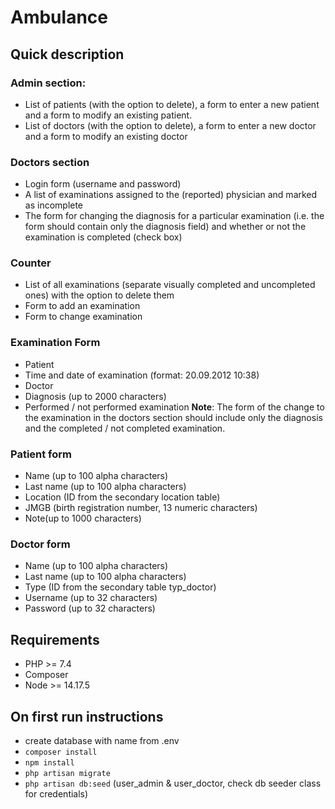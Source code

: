 # Ambulance

## Quick description
### Admin section:
- List of patients (with the option to delete), a form to enter a
new patient and a form to modify an existing patient.
- List of doctors (with the option to delete), a form to enter a
new doctor and a form to modify an existing doctor

### Doctors section
- Login form (username and password)
- A list of examinations assigned to the (reported) physician
and marked as incomplete
- The form for changing the diagnosis for a particular
examination (i.e. the form should contain only the diagnosis
field) and whether or not the examination is completed
(check box)

### Counter
- List of all examinations (separate visually completed and
uncompleted ones) with the option to delete them
- Form to add an examination
- Form to change examination

### Examination Form
- Patient
- Time and date of examination (format: 20.09.2012 10:38)
- Doctor
- Diagnosis (up to 2000 characters)
- Performed / not performed examination
**Note**: The form of the change to the examination in the doctors
section should include only the diagnosis and the completed /
not completed examination.

### Patient form
- Name (up to 100 alpha characters)
- Last name (up to 100 alpha characters)
- Location (ID from the secondary location table)
- JMGB (birth registration number, 13 numeric characters)
- Note(up to 1000 characters)

### Doctor form
- Name (up to 100 alpha characters)
- Last name (up to 100 alpha characters)
- Type (ID from the secondary table typ_doctor)
- Username (up to 32 characters)
- Password (up to 32 characters)

## Requirements
- PHP >= 7.4
- Composer
- Node >= 14.17.5

## On first run instructions
- create database with name from .env
- `composer install`
- `npm install`
- `php artisan migrate`
- `php artisan db:seed` (user_admin & user_doctor, check db seeder class for credentials)
